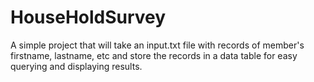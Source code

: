 # HouseHoldSurvey
A simple project that will take an input.txt file with records of member's firstname, lastname, etc and store the records in a data table for easy querying and displaying results.
